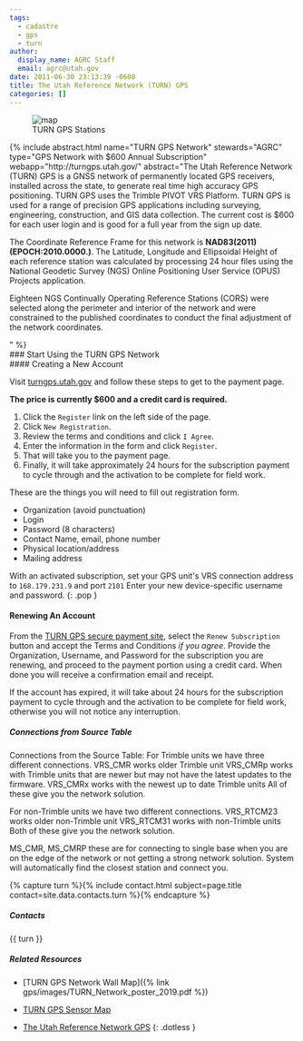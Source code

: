 ```yaml
---
tags:
  - cadastre
  - gps
  - turn
author:
  display_name: AGRC Staff
  email: agrc@utah.gov
date: 2011-06-30 23:13:39 -0600
title: The Utah Reference Network (TURN) GPS
categories: []
---
```

<figure class="caption caption--right">
  <img title="map" class="caption__image" src="{% link gps/images/turn_gps_utah_network_rtk.png %}" loading="lazy" />
  <figcaption class="caption__text">TURN GPS Stations</figcaption>
</figure>
{% include abstract.html
name="TURN GPS Network"
stewards="AGRC"
type="GPS Network with $600 Annual Subscription"
webapp="http://turngps.utah.gov/"
abstract="The Utah Reference Network (TURN) GPS is a GNSS network of permanently located GPS receivers, installed across the state, to generate real time high accuracy GPS positioning. TURN GPS uses the Trimble PIVOT VRS Platform. TURN GPS is used for a range of precision GPS applications including surveying, engineering, construction, and GIS data collection. The current cost is $600 for each user login and is good for a full year from the sign up date.</p>
<p>The Coordinate Reference Frame for this network is <strong>NAD83(2011)(EPOCH:2010.0000.)</strong>. The Latitude, Longitude and Ellipsoidal Height of each reference station was calculated by processing 24 hour files using the National Geodetic Survey (NGS) Online Positioning User Service (OPUS) Projects application.</p>
<p>Eighteen NGS Continually Operating Reference Stations (CORS) were selected along the perimeter and interior of the network and were constrained to the published coordinates to conduct the final adjustment of the network coordinates.</p>" %}

<div class="grid package">
  <div class="grid__col grid__col--12-of-12" markdown="1">
### Start Using the TURN GPS Network

  <div class="package-content" markdown="1">
#### Creating a New Account

Visit [turngps.utah.gov](http://turngps.utah.gov) and follow these steps to get to the payment page.

**The price is currently $600 and a credit card is required.**

1. Click the `Register` link on the left side of the page.
1. Click `New Registration`.
1. Review the terms and conditions and click `I Agree`.
1. Enter the information in the form and click `Register`.
1. That will take you to the payment page.
1. Finally, it will take approximately 24 hours for the subscription payment to cycle through and the activation to be complete for field work.

These are the things you will need to fill out registration form.

- Organization (avoid punctuation)
- Login
- Password (8 characters)
- Contact Name, email, phone number
- Physical location/address
- Mailing  address

With an activated subscription, set your GPS unit's VRS connection address to `168.179.231.9` and port `2101`
Enter your new device-specific username and password.
{: .pop }

#### Renewing An Account

From the [TURN GPS secure payment site](https://secure.utah.gov/turngps/), select the `Renew Subscription` button and accept the Terms and Conditions _if you agree_. Provide the Organization, Username, and Password for the subscription you are renewing, and proceed to the payment portion using a credit card. When done you will receive a confirmation email and receipt.

If the account has expired, it will take about 24 hours for the subscription payment to cycle through and the activation to be complete for field work, otherwise you will not notice any interruption.

##### Connections from Source Table

Connections from the Source Table:
For Trimble units we have three different connections.
VRS_CMR works older Trimble unit
VRS_CMRp works with Trimble units that are newer but may not have the latest updates to the firmware.
VRS_CMRx works with the newest up to date Trimble units
All of these give you the network solution.

For non-Trimble units we have two different connections.
VRS_RTCM23 works older non-Trimble unit
VRS_RTCM31 works with non-Trimble units
Both of these give you the network solution.

MS_CMR, MS_CMRP these are for connecting to single base when you are on the edge of the network or not getting a strong network solution. System will automatically find the closest station and connect you.

{% capture turn %}{% include contact.html subject=page.title contact=site.data.contacts.turn  %}{% endcapture %}

##### Contacts

{{ turn }}

##### Related Resources

- [TURN GPS Network Wall Map]({% link gps/images/TURN_Network_poster_2019.pdf %})
- [TURN GPS Sensor Map](http://turngps.utah.gov/Map/SensorMap.aspx)
- [The Utah Reference Network GPS](http://turngps.utah.gov/)
{: .dotless }

    </div>
  </div>
</div>
